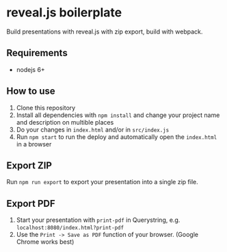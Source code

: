 # reveal.js boilerplate

Build presentations with reveal.js with zip export, build with webpack.

## Requirements

- nodejs 6+

## How to use

1. Clone this repository
2. Install all dependencies with `npm install` and change your project name and description on multible places
4. Do your changes in `index.html` and/or in `src/index.js`
5. Run `npm start` to run the deploy and automatically open the `index.html` in a browser

## Export ZIP

Run `npm run export` to export your presentation into a single zip file.

## Export PDF

1. Start your presentation with `print-pdf` in Querystring, e.g. `localhost:8080/index.html?print-pdf`
2. Use the `Print -> Save as PDF` function of your browser. (Google Chrome works best)

